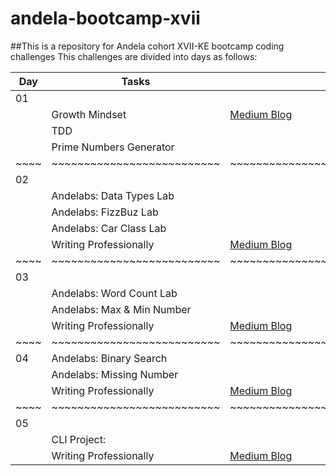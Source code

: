 #                              andela-bootcamp-xvii
##This is a repository for Andela cohort XVII-KE bootcamp coding challenges
This challenges are divided into days as follows:

 |Day |Tasks                     |links                                               |
 |----| ------------------------ | ---------------------------------------------------|
 | 01 |                          |                                                    |
 |    |Growth Mindset            |[Medium Blog](https://www.medium.com/@joshuaondieki)|
 |    |TDD                       |                                                    |
 |    |Prime Numbers Generator   |                                                    |
 |~~~~|~~~~~~~~~~~~~~~~~~~~~~~~~~|~~~~~~~~~~~~~~~~~~~~~~~~~~~~~~~~~~~~~~~~~~~~~~~~~~~~|
 | 02 |                          |                                                    |
 |    |Andelabs: Data Types Lab  |                                                    |
 |    |Andelabs: FizzBuz Lab     |                                                    |
 |    |Andelabs: Car Class Lab   |                                                    |
 |    |Writing Professionally    |[Medium Blog](https://www.medium.com/@joshuaondieki)|
 |~~~~|~~~~~~~~~~~~~~~~~~~~~~~~~~|~~~~~~~~~~~~~~~~~~~~~~~~~~~~~~~~~~~~~~~~~~~~~~~~~~~~|
 | 03 |                          |                                                    |
 |    |Andelabs: Word Count Lab  |                                                    |
 |    |Andelabs: Max & Min Number|                                                    |
 |    |Writing Professionally    |[Medium Blog](https://www.medium.com/@joshuaondieki)|
 |~~~~|~~~~~~~~~~~~~~~~~~~~~~~~~~|~~~~~~~~~~~~~~~~~~~~~~~~~~~~~~~~~~~~~~~~~~~~~~~~~~~~|
 | 04 |Andelabs: Binary Search   |                                                    |
 |    |Andelabs: Missing Number  |                                                    |
 |    |Writing Professionally    |[Medium Blog](https://www.medium.com/@joshuaondieki)|
 |~~~~|~~~~~~~~~~~~~~~~~~~~~~~~~~|~~~~~~~~~~~~~~~~~~~~~~~~~~~~~~~~~~~~~~~~~~~~~~~~~~~~|
 | 05 |                          |                                                    |
 |    |CLI Project:              |                                                    |
 |    |Writing Professionally    |[Medium Blog](https://www.medium.com/@joshuaondieki)|
